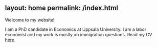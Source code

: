 layout: home
permalink: /index.html
---

Welcome to my website! 

I am a PhD candidate in Economics at Uppsala University. I am a labor economist and my work is mostly on immigration questions. Read my CV [here](https://drive.google.com/file/d/1aOYLsIXxP51v1sEkcdj5YU5iEC3Jb60S/view?usp=sharing). 